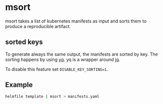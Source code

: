 # msort

msort takes a list of kubernetes manifests as input and sorts them to produce a reproducible artifact.

## sorted keys

To generate always the same output, the manifests are sorted by key.
The sorting happens by using [yq](https://github.com/mikefarah/yq). yq is a wrapper around [jq](https://github.com/stedolan/jq).

To disable this feature set `DISABLE_KEY_SORTING=1`.

## Example

``` bash
helmfile template | msort > manifests.yaml
```
